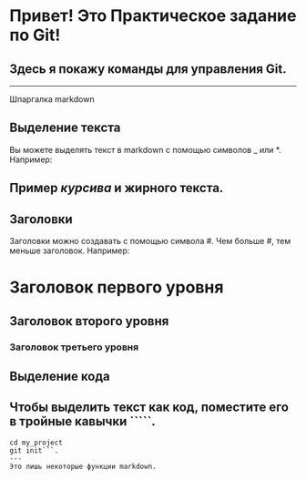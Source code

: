 # Привет! Это Практическое задание по Git!
## Здесь я покажу команды для управления Git.
---
 Шпаргалка markdown

## Выделение текста

Вы можете выделять текст в markdown с помощью символов _ или *. Например:

Пример _курсива_ и жирного текста.
---

## Заголовки

Заголовки можно создавать с помощью символа #. Чем больше #, тем меньше заголовок. Например:

# Заголовок первого уровня
## Заголовок второго уровня
### Заголовок третьего уровня

## Выделение кода



Чтобы выделить текст как код, поместите его в тройные кавычки `````. 
---
```mkdir my_project
cd my_project
git init```.
---
Это лишь некоторые функции markdown.